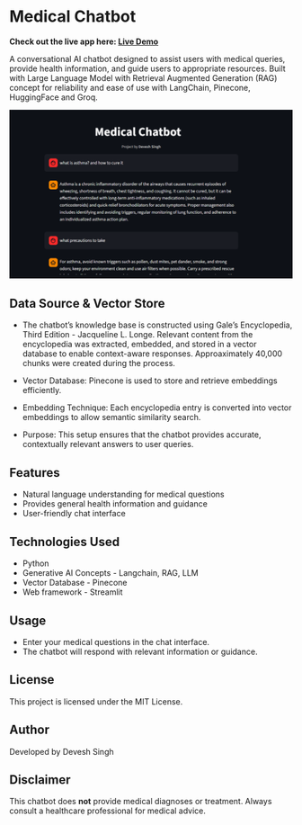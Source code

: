 # Medical Chatbot

**Check out the live app here:  [Live Demo](https://demonforms-medical.streamlit.app/)**

A conversational AI chatbot designed to assist users with medical queries, provide health information, and guide users to appropriate resources. Built with Large Language Model with Retrieval Augmented Generation (RAG) concept for reliability and ease of use with LangChain, Pinecone, HuggingFace and Groq.

![App demo image](Resources/demo-app.png)

## Data Source & Vector Store

- The chatbot’s knowledge base is constructed using Gale’s Encyclopedia, Third Edition - Jacqueline L. Longe. Relevant content from the encyclopedia was extracted, embedded, and stored in a vector database to enable context-aware responses. Approaximately 40,000 chunks were created during the process.

- Vector Database: Pinecone is used to store and retrieve embeddings efficiently.

- Embedding Technique: Each encyclopedia entry is converted into vector embeddings to allow semantic similarity search.

- Purpose: This setup ensures that the chatbot provides accurate, contextually relevant answers to user queries.

## Features

- Natural language understanding for medical questions
- Provides general health information and guidance
- User-friendly chat interface

## Technologies Used

- Python
- Generative AI Concepts - Langchain, RAG, LLM
- Vector Database - Pinecone
- Web framework - Streamlit

## Usage

- Enter your medical questions in the chat interface.
- The chatbot will respond with relevant information or guidance.

## License

This project is licensed under the MIT License.

## Author

Developed by Devesh Singh

## Disclaimer

This chatbot does **not** provide medical diagnoses or treatment. Always consult a healthcare professional for medical advice.